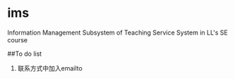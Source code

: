 # ims
Information Management Subsystem of Teaching Service System in LL's SE course

##To do list
1. 联系方式中加入emailto
